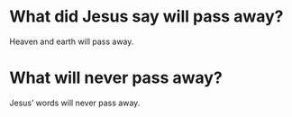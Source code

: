 # What did Jesus say will pass away?

Heaven and earth will pass away.

# What will never pass away?

Jesus’ words will never pass away.
